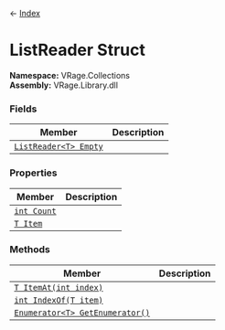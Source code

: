 ← [Index](index)
# ListReader Struct
**Namespace:** VRage.Collections  
**Assembly:** VRage.Library.dll  
### Fields
|Member|Description|
|---|---|
|[`ListReader<T> Empty`](VRage.Collections.Empty)||
### Properties
|Member|Description|
|---|---|
|[`int Count`](VRage.Collections.Count)||
|[`T Item`](VRage.Collections.Item)||
### Methods
|Member|Description|
|---|---|
|[`T ItemAt(int index)`](VRage.Collections.ItemAt)||
|[`int IndexOf(T item)`](VRage.Collections.IndexOf)||
|[`Enumerator<T> GetEnumerator()`](VRage.Collections.GetEnumerator)||
